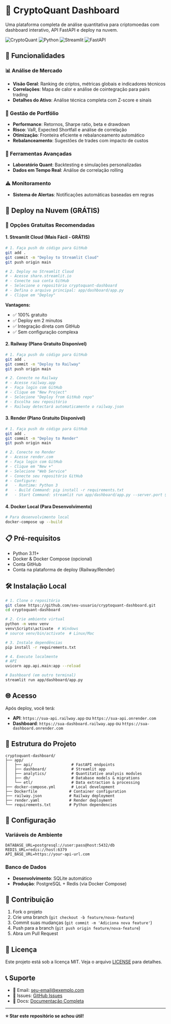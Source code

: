 # 🚀 CryptoQuant Dashboard

Uma plataforma completa de análise quantitativa para criptomoedas com dashboard interativo, API FastAPI e deploy na nuvem.

![CryptoQuant](https://img.shields.io/badge/CryptoQuant-v2.0-blue)
![Python](https://img.shields.io/badge/Python-3.11+-green)
![Streamlit](https://img.shields.io/badge/Streamlit-1.28+-red)
![FastAPI](https://img.shields.io/badge/FastAPI-0.104+-orange)

## 🌟 Funcionalidades

### 📊 Análise de Mercado
- **Visão Geral**: Ranking de criptos, métricas globais e indicadores técnicos
- **Correlações**: Mapa de calor e análise de cointegração para pairs trading
- **Detalhes do Ativo**: Análise técnica completa com Z-score e sinais

### 💼 Gestão de Portfólio
- **Performance**: Retornos, Sharpe ratio, beta e drawdown
- **Risco**: VaR, Expected Shortfall e análise de correlação
- **Otimização**: Fronteira eficiente e rebalanceamento automático
- **Rebalanceamento**: Sugestões de trades com impacto de custos

### 🔧 Ferramentas Avançadas
- **Laboratório Quant**: Backtesting e simulações personalizadas
- **Dados em Tempo Real**: Análise de correlação rolling

### ⚠️ Monitoramento
- **Sistema de Alertas**: Notificações automáticas baseadas em regras

## 🚀 Deploy na Nuvem (GRÁTIS)

### 🎯 Opções Gratuitas Recomendadas

#### 1. **Streamlit Cloud** (Mais Fácil - GRÁTIS)
```bash
# 1. Faça push do código para GitHub
git add .
git commit -m "Deploy to Streamlit Cloud"
git push origin main

# 2. Deploy no Streamlit Cloud
# - Acesse share.streamlit.io
# - Conecte sua conta GitHub
# - Selecione o repositório cryptoquant-dashboard
# - Defina o arquivo principal: app/dashboard/app.py
# - Clique em "Deploy"
```

**Vantagens:**
- ✅ 100% gratuito
- ✅ Deploy em 2 minutos
- ✅ Integração direta com GitHub
- ✅ Sem configuração complexa

#### 2. **Railway** (Plano Gratuito Disponível)
```bash
# 1. Faça push do código para GitHub
git add .
git commit -m "Deploy to Railway"
git push origin main

# 2. Conecte no Railway
# - Acesse railway.app
# - Faça login com GitHub
# - Clique em "New Project"
# - Selecione "Deploy from GitHub repo"
# - Escolha seu repositório
# - Railway detectará automaticamente o railway.json
```

#### 3. **Render** (Plano Gratuito Disponível)
```bash
# 1. Faça push do código para GitHub
git add .
git commit -m "Deploy to Render"
git push origin main

# 2. Conecte no Render
# - Acesse render.com
# - Faça login com GitHub
# - Clique em "New +"
# - Selecione "Web Service"
# - Conecte seu repositório GitHub
# - Configure:
#   - Runtime: Python 3
#   - Build Command: pip install -r requirements.txt
#   - Start Command: streamlit run app/dashboard/app.py --server.port $PORT --server.address 0.0.0.0
```

#### 4. **Docker Local** (Para Desenvolvimento)
```bash
# Para desenvolvimento local
docker-compose up --build
```

## 📋 Pré-requisitos

- Python 3.11+
- Docker & Docker Compose (opcional)
- Conta GitHub
- Conta na plataforma de deploy (Railway/Render)

## 🛠️ Instalação Local

```bash
# 1. Clone o repositório
git clone https://github.com/seu-usuario/cryptoquant-dashboard.git
cd cryptoquant-dashboard

# 2. Crie ambiente virtual
python -m venv venv
venv\Scripts\activate  # Windows
# source venv/bin/activate  # Linux/Mac

# 3. Instale dependências
pip install -r requirements.txt

# 4. Execute localmente
# API
uvicorn app.api.main:app --reload

# Dashboard (em outro terminal)
streamlit run app/dashboard/app.py
```

## 🌐 Acesso

Após deploy, você terá:
- **API**: `https://sua-api.railway.app` ou `https://sua-api.onrender.com`
- **Dashboard**: `https://sua-dashboard.railway.app` ou `https://sua-dashboard.onrender.com`

## 📁 Estrutura do Projeto

```
cryptoquant-dashboard/
├── app/
│   ├── api/                 # FastAPI endpoints
│   ├── dashboard/           # Streamlit app
│   ├── analytics/           # Quantitative analysis modules
│   ├── db/                  # Database models & migrations
│   └── etl/                 # Data extraction & processing
├── docker-compose.yml       # Local development
├── Dockerfile              # Container configuration
├── railway.json            # Railway deployment
├── render.yaml             # Render deployment
└── requirements.txt        # Python dependencies
```

## 🔧 Configuração

### Variáveis de Ambiente
```env
DATABASE_URL=postgresql://user:pass@host:5432/db
REDIS_URL=redis://host:6379
API_BASE_URL=https://your-api-url.com
```

### Banco de Dados
- **Desenvolvimento**: SQLite automático
- **Produção**: PostgreSQL + Redis (via Docker Compose)

## 🤝 Contribuição

1. Fork o projeto
2. Crie uma branch (`git checkout -b feature/nova-feature`)
3. Commit suas mudanças (`git commit -m 'Adiciona nova feature'`)
4. Push para a branch (`git push origin feature/nova-feature`)
5. Abra um Pull Request

## 📄 Licença

Este projeto está sob a licença MIT. Veja o arquivo [LICENSE](LICENSE) para detalhes.

## 📞 Suporte

- 📧 Email: seu-email@exemplo.com
- 💬 Issues: [GitHub Issues](https://github.com/seu-usuario/cryptoquant-dashboard/issues)
- 📖 Docs: [Documentação Completa](docs/)

---

**⭐ Star este repositório se achou útil!**
